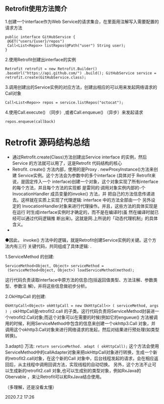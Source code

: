 
## Retrofit使用方法简介

1.创建一个interface作为Web Service的请求集合，在里面用注解写入需要配置的请求方法

```
public interface GitHubService {
 @GET("users/{user}/repos")
 Call<List<Repo>> listRepos(@Path("user") String user);
}
```

2.使用Retrofit创建出interface的实例

```
Retrofit retrofit = new Retrofit.Builder() .baseUrl("https://api.github.com/") .build(); GitHubService service = retrofit.create(GitHubService.class);
```

3.调用创建出的Service实例的对应方法，创建出相应的可以用来发起网络请求的Call对象

```
Call<List<Repo>> repos = service.listRepos("octocat");
```

4.使用Call.execute()  （同步）,或者Call.enqueue()   （异步）来发起请求

```
repos.enqueue(callback)
```

# Retrofit 源码结构总结

- 通过Retrofit.create(Class)方法创建出Service interface 的实例，然后Service 的方法就可以用了，这是Retrofit 代码结构的核心
- Retrofit. create()  方法内部，使用的是Proxy . newProxyInstance()方法来创建
  Service实例。这个方法会为参数中的多个interface (具体对于 Retrofit来说，是固定传入一个
  interface)创建一个对象，这个对象实现了所有interface的每个方法，并且每个方法的实现都
  是雷同的:调用对象实例内部的-个InvocationHandler 成员变量的invoke() 方法，并
  把自己的方法信息传递进去。这样就在实质上实现了代理逻辑: interface 中的方法全部由一个
  另外设定的
  InvocationHandler对象来进行代理操作。并且，这些方法的具体实现是在运行
  时生成interface实例时才确定的，而不是在编译时(虽 然在编译时就已经可以通过代码逻辑推
  断出来)。这就是网.上所说的「动态代理机制」的具体含义。
- 

●因此， invoke() 方法中的逻辑，就是Retrofit创建Service实例的关键。这个方法内有三行
关键代码，共同组成了具体逻辑: .

1.ServiceMethod 的创建:

```
ServiceMethod<Object, Object> serviceMethod =
 (ServiceMethod<Object, Object>) loadServiceMethod(method);
```

这行代码负责读取interface中原方法的信息(包括返回值类型、方法注解、参数类型、参数注
解)，并将这些信息做初步分析。

2.OkHttpCall 的创建:

```OkHttpCall<0bject> okHttpCall = new OkHttpCall<> ( serviceMethod, args ) ;```
okHttpCall是retrofit2.call 的子类。这行代码负责将ServiceMethod封装进一个retrofit2.Call对象;而这个对象可以在需要的时候(例如它的engueue() 方法被调用的时候，利用ServiceMethod中包含的信息来创建一个okhttp3.Call 对象，并调用这个okhttp3.Call对象来进行网络请求的发起，然后对结果进行预处理(如类型转换)。

3.adapt() 万法:
```return serviceMethod. adapt ( okHttpCall);```
这个方法会使用ServiceMethod中的callAdapter对象来把okHttpCall对象进行转换，生成一个新的retrofit2.call对象，在这个新的Call 对象中，后台线程发起的请求，会在相应返回后，从主线程中调用回调方法，实现线程的自动切换。
另外，这个方法不止可以生成新的retrofit2.call 对象,也可以生成别的类型对象，例如RxJava的Obervable ，来让Retrofit可以和RxJava结合使用。

（多理解，还是没看太懂）

2020.7.2 17:26
